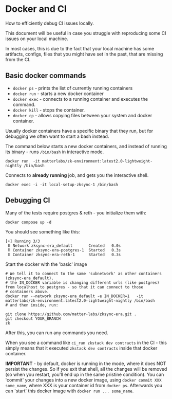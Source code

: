 # Docker and CI

How to efficiently debug CI issues locally.

This document will be useful in case you struggle with reproducing some CI issues on your local machine.

In most cases, this is due to the fact that your local machine has some artifacts, configs, files that you might have set
in the past, that are missing from the CI.

## Basic docker commands

- `docker ps` - prints the list of currently running containers
- `docker run` - starts a new docker container
- `docker exec` - connects to a running container and executes the command.
- `docker kill` - stops the container.
- `docker cp` - allows copying files between your system and docker container.

Usually docker containers have a specific binary that they run, but for debugging we often want to start a bash instead.

The command below starts a new docker containers, and instead of running its binary - runs `/bin/bash` in interactive
mode.

```
docker run  -it matterlabs/zk-environment:latest2.0-lightweight-nightly /bin/bash
```

Connects to **already running** job, and gets you the interactive shell.

```
docker exec -i -it local-setup-zksync-1 /bin/bash
```

## Debugging CI

Many of the tests require postgres & reth - you initialize them with:

```
docker compose up -d

```

You should see something like this:

```
[+] Running 3/3
 ⠿ Network zksync-era_default       Created   0.0s
 ⠿ Container zksync-era-postgres-1  Started   0.3s
 ⠿ Container zksync-era-reth-1      Started   0.3s
```

Start the docker with the 'basic' image

```
# We tell it to connect to the same 'subnetwork' as other containers (zksync-era_default).
# the IN_DOCKER variable is changing different urls (like postgres) from localhost to postgres - so that it can connect to those
# containers above.
docker run --network zksync-era_default -e IN_DOCKER=1   -it matterlabs/zk-environment:latest2.0-lightweight-nightly /bin/bash
# and then inside, run:

git clone https://github.com/matter-labs/zksync-era.git .
git checkout YOUR_BRANCH
zk
```

After this, you can run any commands you need.

When you see a command like `ci_run zkstack dev contracts` in the CI - this simply means that it executed
`zkstack dev contracts` inside that docker container.

**IMPORTANT** - by default, docker is running in the mode, where it does NOT persist the changes. So if you exit that
shell, all the changes will be removed (so when you restart, you'll end up in the same pristine condition). You can
'commit' your changes into a new docker image, using `docker commit XXX some_name`, where XXX is your container id from
`docker ps`. Afterwards you can 'start' this docker image with `docker run ... some_name`.
